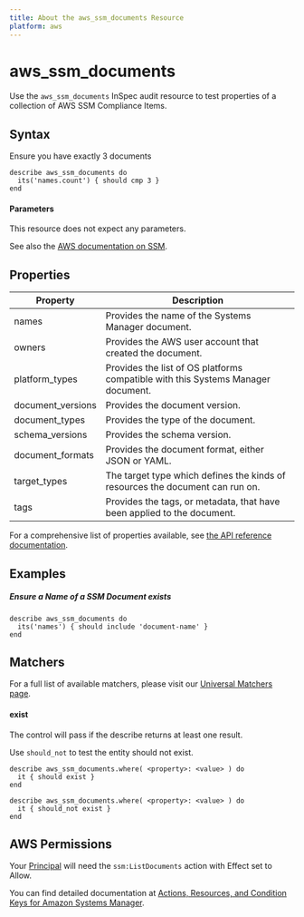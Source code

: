```yaml
---
title: About the aws_ssm_documents Resource
platform: aws
---
```


# aws\_ssm\_documents

Use the `aws_ssm_documents` InSpec audit resource to test properties of a collection of AWS SSM Compliance Items.

## Syntax

 Ensure you have exactly 3 documents

    describe aws_ssm_documents do
      its('names.count') { should cmp 3 }
    end
    
#### Parameters

This resource does not expect any parameters.

See also the [AWS documentation on SSM](https://docs.aws.amazon.com/systems-manager/?id=docs_gateway).

## Properties

|Property                     | Description|
| ---                         | --- |
|names                        | Provides the name of the Systems Manager document. |
|owners                       | Provides the AWS user account that created the document. |
|platform\_types              | Provides the list of OS platforms compatible with this Systems Manager document. |
|document\_versions           | Provides the document version. |
|document\_types              | Provides the type of the document. |
|schema\_versions             | Provides the schema version. |
|document\_formats            | Provides the document format, either JSON or YAML. |
|target\_types                | The target type which defines the kinds of resources the document can run on. |
|tags                         | Provides the tags, or metadata, that have been applied to the document. |

For a comprehensive list of properties available, see [the API reference documentation](https://docs.aws.amazon.com/systems-manager/latest/APIReference/API_DocumentDescription.html).

## Examples

##### Ensure a Name of a SSM Document exists
    describe aws_ssm_documents do
      its('names') { should include 'document-name' }
    end

## Matchers

For a full list of available matchers, please visit our [Universal Matchers page](https://www.inspec.io/docs/reference/matchers/).

#### exist

The control will pass if the describe returns at least one result.

Use `should_not` to test the entity should not exist.

    describe aws_ssm_documents.where( <property>: <value> ) do
      it { should exist }
    end

    describe aws_ssm_documents.where( <property>: <value> ) do
      it { should_not exist }
    end

## AWS Permissions

Your [Principal](https://docs.aws.amazon.com/IAM/latest/UserGuide/intro-structure.html#intro-structure-principal) will need the `ssm:ListDocuments` action with Effect set to Allow.

You can find detailed documentation at [Actions, Resources, and Condition Keys for Amazon Systems Manager](https://docs.aws.amazon.com/IAM/latest/UserGuide/list_awssystemsmanager.html).